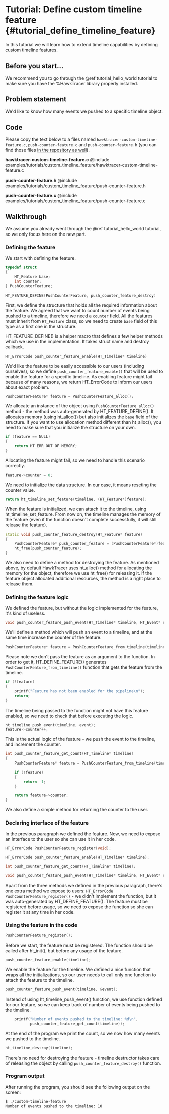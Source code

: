 # Tutorial: Define custom timeline feature {#tutorial_define_timeline_feature}
In this tutorial we will learn how to extend timeline capabilities by defining custom timeline features.

## Before you start...
We recommend you to go through the @ref tutorial_hello_world tutorial to make sure you have the %HawkTracer library properly installed.

## Problem statement
We'd like to know how many events we pushed to a specific timeline object.

## Code
Please copy the text below to a files named `hawktracer-custom-timeline-feature.c`, `push-counter-feature.c` and `push-counter-feature.h` (you can find those files [in the repository as well](@repocodeurl/examples/tutorials/custom_timeline_feature/)).

**hawktracer-custom-timeline-feature.c**
@include examples/tutorials/custom_timeline_feature/hawktracer-custom-timeline-feature.c

**push-counter-feature.h**
@include examples/tutorials/custom_timeline_feature/push-counter-feature.h

**push-counter-feature.c**
@include examples/tutorials/custom_timeline_feature/push-counter-feature.c

[comment]: # (TODO: create section "building examples")

## Walkthrough
We assume you already went through the @ref tutorial_hello_world tutorial, so we only focus here on the new part.

### Defining the feature
We start with defining the feature.

```cpp
typedef struct
{
    HT_Feature base;
    int counter;
} PushCounterFeature;

HT_FEATURE_DEFINE(PushCounterFeature, push_counter_feature_destroy)
```
First, we define the structure that holds all the required information about the feature. We agreed that we want to count number of events being pushed to a timeline, therefore we need a `counter` field. All the features must inherit from `HT_Feature` class, so we need to create `base` field of this type as a first one in the structure.

HT_FEATURE_DEFINE() is a helper macro that defines a few helper methods which we use in the implementation. It takes struct name and destroy callback.

```cpp
HT_ErrorCode push_counter_feature_enable(HT_Timeline* timeline)
```
We'd like the feature to be easily accessible to our users (including ourselves), so we define `push_counter_feature_enable()` that will be used to enable the feature for a specific timeline. As enabling feature might fail because of many reasons, we return HT_ErrorCode to inform our users about exact problem.

```cpp
PushCounterFeature* feature = PushCounterFeature_alloc();
```
We allocate an instance of the object using `PushCounterFeature_alloc()` method - the method was auto-generated by HT_FEATURE_DEFINE(). It allocates memory (using ht_alloc()) but also initializes the `base` field of the structure. If you want to use allocation method different than ht_alloc(), you need to make sure that you initialize the structure on your own.

```cpp
if (feature == NULL)
{
    return HT_ERR_OUT_OF_MEMORY;
}
```
Allocating the feature might fail, so we need to handle this scenario correctly.

```cpp
feature->counter = 0;
```
We need to initialize the data structure. In our case, it means reseting the counter value.

```cpp
return ht_timeline_set_feature(timeline, (HT_Feature*)feature);
```
When the feature is initialized, we can attach it to the timeline, using ht_timeline_set_feature. From now on, the timeline manages the memory of the feature (even if the function doesn't complete successfully, it will still release the feature).
```cpp
static void push_counter_feature_destroy(HT_Feature* feature)
{
    PushCounterFeature* push_counter_feature = (PushCounterFeature*)feature;
    ht_free(push_counter_feature);
}
```
We also need to define a method for destroying the feature. As mentioned above, by default HawkTracer uses ht_alloc() method for allocating the memory for the object, therefore we use ht_free() for releasing it. If the feature object allocated additional resources, the method is a right place to release them.

### Defining the feature logic
We defined the feature, but without the logic implemented for the feature, it's kind of useless.
```cpp
void push_counter_feature_push_event(HT_Timeline* timeline, HT_Event* event)
```
We'll define a method which will push an event to a timeline, and at the same time increase the counter of the feature.

```cpp
PushCounterFeature* feature = PushCounterFeature_from_timeline(timeline);
```
Please note we don't pass the feature as an argument to the function. In order to get it, HT_DEFINE_FEATURE() generates `PushCounterFeature_from_timeline()` function that gets the feature from the timeline.

```cpp
if (!feature)
{
    printf("Feature has not been enabled for the pipeline\n");
    return;
}
```
The timeline being passed to the function might not have this feature enabled, so we need to check that before executing the logic.

```cpp
ht_timeline_push_event(timeline, event);
feature->counter++;
```
This is the actual logic of the feature - we push the event to the timeline, and increment the counter.

```cpp
int push_counter_feature_get_count(HT_Timeline* timeline)
{
    PushCounterFeature* feature = PushCounterFeature_from_timeline(timeline);

    if (!feature)
    {
        return -1;
    }

    return feature->counter;
}
```
We also define a simple method for returning the counter to the user.

### Declaring interface of the feature
In the previous paragraph we defined the feature. Now, we need to expose an interface to the user so she can use it in her code.

```cpp
HT_ErrorCode PushCounterFeature_register(void);

HT_ErrorCode push_counter_feature_enable(HT_Timeline* timeline);

int push_counter_feature_get_count(HT_Timeline* timeline);

void push_counter_feature_push_event(HT_Timeline* timeline, HT_Event* event);
```
Apart from the three methods we defined in the previous paragraph, there's one extra method we expose to users: `HT_ErrorCode PushCounterFeature_register()` - we didn't implement the function, but it was auto-generated by HT_DEFINE_FEATURE(). The feature must be registered before usage, so we need to expose the function so she can register it at any time in her code.

### Using the feature in the code
```cpp
PushCounterFeature_register();
```
Before we start, the feature must be registered. The function should be called after ht_init(), but before any usage of the feature.

```cpp
push_counter_feature_enable(timeline);
```
We enable the feature for the timeline. We defined a nice function that wraps all the initializations, so our user needs to call only one function to attach the feature to the timeline.

```cpp
push_counter_feature_push_event(timeline, &event);
```
Instead of using ht_timeline_push_event() function, we use function defined for our feature, so we can keep track of number of events being pushed to the timeline.

```cpp
    printf("Number of events pushed to the timeline: %d\n",
           push_counter_feature_get_count(timeline));
```
At the end of the program we print the count, so we now how many events we pushed to the timeline.

```cpp
ht_timeline_destroy(timeline);
```
There's no need for destroying the feature - timeline destructor takes care of releasing the object by calling `push_counter_feature_destroy()` function.

### Program output
After running the program, you should see the following output on the screen:
```bash
$ ./custom-timeline-feature 
Number of events pushed to the timeline: 10
```